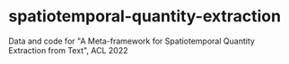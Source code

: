 # spatiotemporal-quantity-extraction
Data and code for "A Meta-framework for Spatiotemporal Quantity Extraction from Text", ACL 2022
